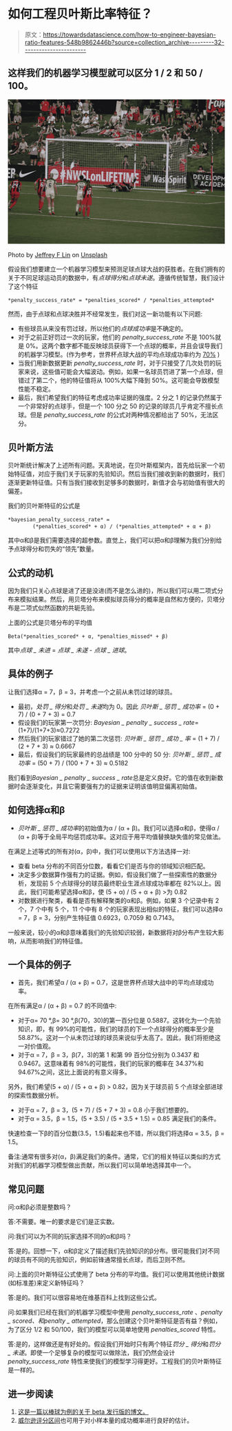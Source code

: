 # 如何工程贝叶斯比率特征？

> 原文：<https://towardsdatascience.com/how-to-engineer-bayesian-ratio-features-548b9862446b?source=collection_archive---------32----------------------->

## 这样我们的机器学习模型就可以区分 1 / 2 和 50 / 100。

![](img/a3b38c1e0f071a70bb79ab696a1fbaa1.png)

Photo by [Jeffrey F Lin](https://unsplash.com/@jeffreyflin?utm_source=medium&utm_medium=referral) on [Unsplash](https://unsplash.com?utm_source=medium&utm_medium=referral)

假设我们想要建立一个机器学习模型来预测足球点球大战的获胜者。在我们拥有的关于不同足球运动员的数据中，有*点球得分*和*点球未遂*。遵循传统智慧，我们设计了这个特征

```
*penalty_success_rate* = *penalties_scored* / *penalties_attempted*
```

然而，由于点球和点球决胜并不经常发生，我们对这一新功能有以下问题:

*   有些球员从来没有罚过球，所以他们的*点球成功率*是不确定的。
*   对于之前正好罚过一次的玩家，他们的 *penalty_success_rate* 不是 100%就是 0%。这两个数字都不能反映球员获得下一个点球的概率，并且会误导我们的机器学习模型。(作为参考，世界杯点球大战的平均点球成功率约为 [70%](https://www.bbc.co.uk/sport/football/44641247) )
*   当我们用新数据更新 *penalty_success_rate* 时，对于只接受了几次处罚的玩家来说，这些值可能会大幅波动。例如，如果一名球员罚进了第一个点球，但错过了第二个，他的特征值将从 100%大幅下降到 50%。这可能会导致模型性能不稳定。
*   最后，我们希望我们的特征考虑成功率证据的强度。2 分之 1 的记录仍然属于一个非常好的点球手，但是一个 100 分之 50 的记录的球员几乎肯定不擅长点球。但是 *penalty_success_rate* 的公式对两种情况都给出了 50%，无法区分。

## 贝叶斯方法

贝叶斯统计解决了上述所有问题。天真地说，在贝叶斯框架内，首先给玩家一个初始特征值，对应于我们关于玩家的先验知识。然后当我们接收到新的数据时，我们逐渐更新特征值。只有当我们接收到足够多的数据时，新值才会与初始值有很大的偏差。

我们的贝叶斯特征的公式是

```
*bayesian_penalty_success_rate* = 
        (*penalties_scored* + α) / (*penalties_attempted* + α + β)
```

其中α和β是我们需要选择的超参数。直觉上，我们可以把α和β理解为我们分别给予点球得分和罚失的“领先”数量。

## 公式的动机

因为我们只关心点球是进了还是没进(而不是怎么进的)，所以我们可以用二项式分布来模拟结果。然后，用贝塔分布来模拟球员得分的概率是自然和方便的，贝塔分布是二项式似然函数的共轭先验。

上面的公式是贝塔分布的平均值

```
Beta(*penalties_scored* + α, *penalties_missed* + β)
```

其中*点球 _ 未进* = *点球 _ 未遂* - *点球 _ 进球*。

## 具体的例子

让我们选择α = 7，β = 3，并考虑一个之前从未罚过球的球员。

*   最初，*处罚 _ 得分*和*处罚 _ 未遂*均为 0。因此
    *贝叶斯 _ 惩罚 _ 成功率* = (0 + 7) / (0 + 7 + 3) = 0.7
*   假设我们的玩家第一次罚分:
    *Bayesian _ penalty _ success _ rate*=(1+7)/(1+7+3)≈0.7272
*   然后我们的玩家错过了她的第二次惩罚:
    *贝叶斯 _ 惩罚 _ 成功 _ 率* = (1 + 7) / (2 + 7 + 3) ≈ 0.6667
*   最后，假设我们的玩家最终的总战绩是 100 分中的 50 分:
    *贝叶斯 _ 惩罚 _ 成功率* = (50 + 7) / (100 + 7 + 3) ≈ 0.5182

我们看到*Bayesian _ penalty _ success _ rate*总是定义良好。它的值在收到新数据时会逐渐变化，并且它需要强有力的证据来证明该值明显偏离初始值。

## 如何选择α和β

*   *贝叶斯 _ 惩罚 _ 成功率*的初始值为α / (α + β)。我们可以选择α和β，使得α / (α + β)等于全局平均惩罚成功率。这对应于用平均值替换缺失值的常见做法。

在满足上述等式的所有对(α，β)中，我们可以使用以下方法选择一对:

*   查看 beta 分布的不同百分位数，看看它们是否与你的领域知识相匹配。
*   决定多少数据算作强有力的证据。例如，假设我们做了一些探索性的数据分析，发现前 5 个点球得分的球员最终职业生涯点球成功率都在 82%以上。因此，我们可能希望选择α和β，使
    (5 + α) / (5 + α + β) >为 0.82
*   对数据进行聚类，看看是否有解释聚类的α和β。例如，如果 3 个记录中有 2 个，7 个中有 5 个，11 个中有 8 个的玩家表现出相似的特征，我们可以选择α = 7，β = 3，分别产生特征值 0.6923，0.7059 和 0.7143。

一般来说，较小的α和β意味着我们的先验知识较弱，新数据将对β分布产生较大影响，从而影响我们的特征值。

## 一个具体的例子

*   首先，我们希望α / (α + β) = 0.7，这是世界杯点球大战中的平均点球成功率。

在所有满足α / (α + β) = 0.7 的不同值中:

*   对于α= 70 °,β= 30 °,β(70，30)的第一百分位是 0.5887。这转化为一个先验知识，即，有 99%的可能性，我们的球员的下一个点球得分的概率至少是 58.87%。这对一个从未罚过球的球员来说似乎太高了。因此，我们将拒绝这一对价值观。
*   对于α = 7，β = 3，β(7，3)的第 1 和第 99 百分位分别为 0.3437 和 0.9467。这意味着有 98%的可能性，我们的玩家的概率在 34.37%和 94.67%之间，这比上面说的有意义得多。

另外，我们希望(5 + α) / (5 + α + β) > 0.82，因为关于球员前 5 个点球全部进球的探索性数据分析。

*   对于α = 7，β = 3，(5 + 7) / (5 + 7 + 3) = 0.8 小于我们想要的。
*   对于α = 3.5，β = 1.5，(5 + 3.5) / (5 + 3.5 + 1.5) = 0.85 满足我们的条件。

快速检查一下β的百分位数(3.5，1.5)看起来也不错，所以我们将选择α = 3.5，β = 1.5。

备注:通常有很多对(α，β)满足我们的条件。通常，它们的相关特征以类似的方式对我们的机器学习模型做出贡献，所以我们可以简单地选择其中一个。

## 常见问题

问:α和β必须是整数吗？

答:不需要。唯一的要求是它们是正实数。

问:我们可以为不同的玩家选择不同的α和β吗？

答:是的。回想一下，α和β定义了描述我们先验知识的β分布。很可能我们对不同的球员有不同的先验知识，例如前锋通常擅长点球，而后卫则不然。

问:上面的贝叶斯特征公式使用了 beta 分布的平均值。我们可以使用其他统计数据(如标准差)来定义新特征吗？

答:是的。我们可以很容易地在维基百科上找到这些公式。

问:如果我们已经在我们的机器学习模型中使用 *penalty_success_rate* 、*penalty _ scored、*和*penalty _ attempted*，那么创建这个贝叶斯特征是否有益？例如，为了区分 1/2 和 50/100，我们的模型可以简单地使用 *penalties_scored* 特性。

答:是的，这样做还是有好处的。假设我们开始时只有两个特征*罚分 _ 得分*和*罚分 _ 未遂*。即使一个足够复杂的模型可以做除法，我们仍然会设计 *penalty_success_rate* 特性来使我们的模型学习得更好。工程我们的贝叶斯特征是一样的。

## 进一步阅读

1.  [这是一篇以棒球为例的关于 beta 发行版的博文。](http://varianceexplained.org/statistics/beta_distribution_and_baseball/)
2.  [威尔逊评分区间](https://en.wikipedia.org/wiki/Binomial_proportion_confidence_interval#Wilson_score_interval)也可用于对小样本量的成功概率进行良好的估计。